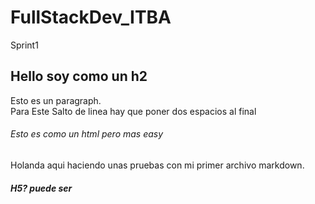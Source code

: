 # FullStackDev_ITBA

Sprint1

## Hello soy como un h2

Esto es un paragraph.  
Para Este Salto de linea hay que poner dos espacios al final  

###### Esto es como un html pero mas easy  
Holanda aqui haciendo unas pruebas con mi primer archivo markdown.  

##### H5? puede ser
